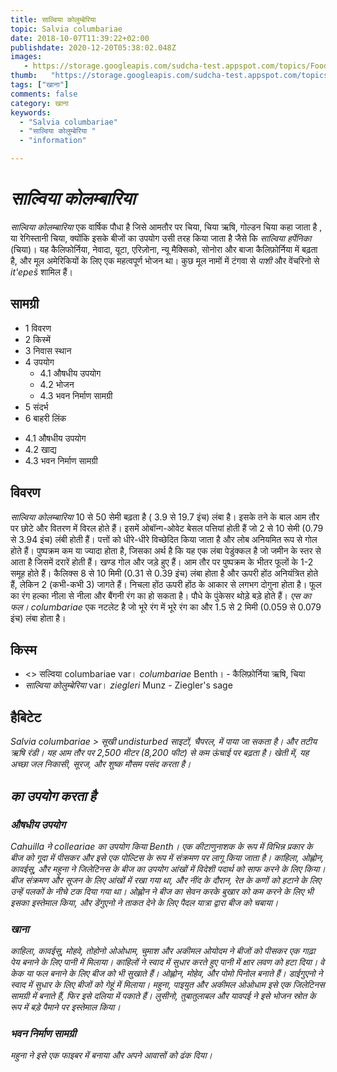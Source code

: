 ```yaml
---
title: साल्विया कोलुम्बेरिया 
topic: Salvia columbariae
date: 2018-10-07T11:39:22+02:00
publishdate: 2020-12-20T05:38:02.048Z
images: 
   - https://storage.googleapis.com/sudcha-test.appspot.com/topics/Food/salvia_columbariae/1.jpeg
thumb:   "https://storage.googleapis.com/sudcha-test.appspot.com/topics/Food/salvia_columbariae/thumb.jpeg"
tags: ["खाना"]
comments: false
category: खाना
keywords: 
  - "Salvia columbariae"
  - "साल्विया कोलुम्बेरिया "
  - "information"

---
```

<h1> <i> साल्विया कोलम्बारिया </i> </h1> <p> </p> <p> <i> साल्विया कोलम्बारिया </i> एक वार्षिक पौधा है जिसे आमतौर पर चिया, चिया ऋषि, गोल्डन चिया कहा जाता है , या रेगिस्तानी चिया, क्योंकि इसके बीजों का उपयोग उसी तरह किया जाता है जैसे कि <i> साल्विया हर्पेनिका </i> (चिया)। यह कैलिफोर्निया, नेवादा, यूटा, एरिज़ोना, न्यू मैक्सिको, सोनोरा और बाजा कैलिफ़ोर्निया में बढ़ता है, और मूल अमेरिकियों के लिए एक महत्वपूर्ण भोजन था। कुछ मूल नामों में टंगवा से <i> पाशी </i> और वेंचरिनो से <i> it'epeš </i> शामिल हैं। </p> <h2> सामग्री </h2> <ul> <li> 1 विवरण </li> <li> 2 किस्में </li> <li> 3 निवास स्थान </li> <li> 4 उपयोग <ul> <li> 4.1 औषधीय उपयोग </li> <li> 4.2 भोजन </li> <li> 4.3 भवन निर्माण सामग्री </li> </ul> </li> <li> 5 संदर्भ </li> <li> 6 बाहरी लिंक </li> </ul> <ul> <li> 4.1 औषधीय उपयोग </li > <li> 4.2 खाद्य </li> <li> 4.3 भवन निर्माण सामग्री </li> </ul> <h2> विवरण </h2> <p> <i> साल्विया कोलम्बारिया </i> 10 से 50 सेमी बढ़ता है ( 3.9 से 19.7 इंच) लंबा है। इसके तने के बाल आम तौर पर छोटे और वितरण में विरल होते हैं। इसमें ओबॉन्ग-ओवेट बेसल पत्तियां होती हैं जो 2 से 10 सेमी (0.79 से 3.94 इंच) लंबी होती हैं। पत्तों को धीरे-धीरे विच्छेदित किया जाता है और लोब अनियमित रूप से गोल होते हैं। पुष्पक्रम कम या ज्यादा होता है, जिसका अर्थ है कि यह एक लंबा पेडुंक्कल है जो जमीन के स्तर से आता है जिसमें दरारें होती हैं। खण्ड गोल और जड़े हुए हैं। आम तौर पर पुष्पक्रम के भीतर फूलों के 1-2 समूह होते हैं। कैलिक्स 8 से 10 मिमी (0.31 से 0.39 इंच) लंबा होता है और ऊपरी होंठ अनियंत्रित होते हैं, लेकिन 2 (कभी-कभी 3) जागते हैं। निचला होंठ ऊपरी होंठ के आकार से लगभग दोगुना होता है। फूल का रंग हल्का नीला से नीला और बैंगनी रंग का हो सकता है। पौधे के पुंकेसर थोड़े बड़े होते हैं। <I> एस का फल। columbariae </i> एक नटलेट है जो भूरे रंग में भूरे रंग का और 1.5 से 2 मिमी (0.059 से 0.079 इंच) लंबा होता है। </p> <h2> किस्म </h2> <ul> <li> <> सल्विया columbariae </i> var। <i> columbariae </i> Benth। - कैलिफ़ोर्निया ऋषि, चिया </li> <li> <i> साल्विया कोलुम्बेरिया </i> var। <i> ziegleri </i> Munz - Ziegler's sage </li> </ul> <h2> हैबिटेट </h2> <p> <i> Salvia columbariae </>> सूखी undisturbed साइटों, चैपरल, में पाया जा सकता है। और तटीय ऋषि रंडी। यह आम तौर पर 2,500 मीटर (8,200 फीट) से कम ऊंचाई पर बढ़ता है। खेती में, यह अच्छा जल निकासी, सूरज, और शुष्क मौसम पसंद करता है। </p> <h2> का उपयोग करता है </h2> <h3> औषधीय उपयोग </h3> <p> Cahuilla ने <i> colleariae </i> का उपयोग किया Benth। एक कीटाणुनाशक के रूप में विभिन्न प्रकार के बीज को गूदा में पीसकर और इसे एक पोल्टिस के रूप में संक्रमण पर लागू किया जाता है। काहिला, ओह्लोन, कावईसू, और महुना ने जिलेटिनस के बीज का उपयोग आंखों में विदेशी पदार्थ को साफ करने के लिए किया। बीज संक्रमण और सूजन के लिए आंखों में रखा गया था, और नींद के दौरान, रेत के कणों को हटाने के लिए उन्हें पलकों के नीचे टक दिया गया था। ओह्लोन ने बीज का सेवन करके बुखार को कम करने के लिए भी इसका इस्तेमाल किया, और डेंगुएनो ने ताकत देने के लिए पैदल यात्रा द्वारा बीज को चबाया। </p> <h3> खाना </h3> <p> काहिला, कावईसू, मोहवे, तोहोनो ओओधाम, चुमाश और अकीमल ओयोदम ने बीजों को पीसकर एक गाढ़ा पेय बनाने के लिए पानी में मिलाया। काहिलों ने स्वाद में सुधार करते हुए पानी में क्षार लवण को हटा दिया। वे केक या फल बनाने के लिए बीज को भी सुखाते हैं। ओह्लोन, मोहेव, और पोमो पिनोल बनाते हैं। डाईगुएनो ने स्वाद में सुधार के लिए बीजों को गेहूं में मिलाया। महुना, पाइयुत और अकीमल ओओधाम इसे एक जिलेटिनस सामग्री में बनाते हैं, फिर इसे दलिया में पकाते हैं। लुसीनो, तुबातुलाबल और यावपई ने इसे भोजन स्रोत के रूप में बड़े पैमाने पर इस्तेमाल किया। </p> <h3> भवन निर्माण सामग्री </h3> <p> महुना ने इसे एक फाइबर में बनाया और अपने आवासों को ढंक दिया। </p> 